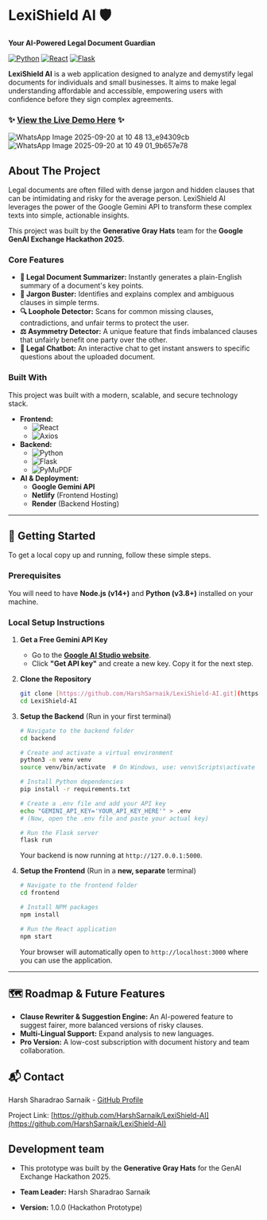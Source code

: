 # LexiShield AI 🛡️

**Your AI-Powered Legal Document Guardian**

[![Python](https://img.shields.io/badge/Python-3.11-blue?logo=python&logoColor=white)](https://www.python.org/)
[![React](https://img.shields.io/badge/React-18-blue?logo=react&logoColor=61DAFB)](https://reactjs.org/)
[![Flask](https://img.shields.io/badge/Flask-black?logo=flask&logoColor=white)](https://flask.palletsprojects.com/)

**LexiShield AI** is a web application designed to analyze and demystify legal documents for individuals and small businesses. It aims to make legal understanding affordable and accessible, empowering users with confidence before they sign complex agreements.

### ✨ **[View the Live Demo Here](https://lexishield.netlify.app/)** ✨


![WhatsApp Image 2025-09-20 at 10 48 13_e94309cb](https://github.com/user-attachments/assets/af51ce85-a091-48cb-b8b9-d8bf97f80cdf)
![WhatsApp Image 2025-09-20 at 10 49 01_9b657e78](https://github.com/user-attachments/assets/429d80c6-2f1c-47ae-b616-9a58059110e7)





## About The Project

Legal documents are often filled with dense jargon and hidden clauses that can be intimidating and risky for the average person. LexiShield AI leverages the power of the Google Gemini API to transform these complex texts into simple, actionable insights.

This project was built by the **Generative Gray Hats** team for the **Google GenAI Exchange Hackathon 2025**.

### Core Features

* **📄 Legal Document Summarizer:** Instantly generates a plain-English summary of a document's key points.
* **📖 Jargon Buster:** Identifies and explains complex and ambiguous clauses in simple terms.
* **🔍 Loophole Detector:** Scans for common missing clauses, contradictions, and unfair terms to protect the user.
* **⚖️ Asymmetry Detector:** A unique feature that finds imbalanced clauses that unfairly benefit one party over the other.
* **💬 Legal Chatbot:** An interactive chat to get instant answers to specific questions about the uploaded document.

### Built With

This project was built with a modern, scalable, and secure technology stack.

* **Frontend:**
    * ![React](https://img.shields.io/badge/-React-61DAFB?logo=react&logoColor=white)
    * ![Axios](https://img.shields.io/badge/-Axios-5A29E4?logo=axios&logoColor=white)
* **Backend:**
    * ![Python](https://img.shields.io/badge/-Python-3776AB?logo=python&logoColor=white)
    * ![Flask](https://img.shields.io/badge/-Flask-000000?logo=flask&logoColor=white)
    * ![PyMuPDF](https://img.shields.io/badge/-PyMuPDF-red)
* **AI & Deployment:**
    * **Google Gemini API**
    * **Netlify** (Frontend Hosting)
    * **Render** (Backend Hosting)

---

## 🚀 Getting Started

To get a local copy up and running, follow these simple steps.

### Prerequisites

You will need to have **Node.js (v14+)** and **Python (v3.8+)** installed on your machine.

### Local Setup Instructions

1.  **Get a Free Gemini API Key**
    * Go to the **[Google AI Studio website](https://aistudio.google.com/)**.
    * Click **"Get API key"** and create a new key. Copy it for the next step.

2.  **Clone the Repository**
    ```bash
    git clone [https://github.com/HarshSarnaik/LexiShield-AI.git](https://github.com/HarshSarnaik/LexiShield-AI.git)
    cd LexiShield-AI
    ```

3.  **Setup the Backend** (Run in your first terminal)
    ```bash
    # Navigate to the backend folder
    cd backend

    # Create and activate a virtual environment
    python3 -m venv venv
    source venv/bin/activate  # On Windows, use: venv\Scripts\activate

    # Install Python dependencies
    pip install -r requirements.txt

    # Create a .env file and add your API key
    echo "GEMINI_API_KEY='YOUR_API_KEY_HERE'" > .env
    # (Now, open the .env file and paste your actual key)

    # Run the Flask server
    flask run
    ```
    Your backend is now running at `http://127.0.0.1:5000`.

4.  **Setup the Frontend** (Run in a **new, separate** terminal)
    ```bash
    # Navigate to the frontend folder
    cd frontend

    # Install NPM packages
    npm install

    # Run the React application
    npm start
    ```
    Your browser will automatically open to `http://localhost:3000` where you can use the application.

---

## 🗺️ Roadmap & Future Features

* **Clause Rewriter & Suggestion Engine:** An AI-powered feature to suggest fairer, more balanced versions of risky clauses.
* **Multi-Lingual Support:** Expand analysis to new languages.
* **Pro Version:** A low-cost subscription with document history and team collaboration.

## 📬 Contact

Harsh Sharadrao Sarnaik - [GitHub Profile](https://github.com/HarshSarnaik)

Project Link: [https://github.com/HarshSarnaik/LexiShield-AI](https://github.com/HarshSarnaik/LexiShield-AI)

## Development team

* This prototype was built by the **Generative Gray Hats** for the GenAI Exchange Hackathon 2025.

* **Team Leader:** Harsh Sharadrao Sarnaik
* **Version:** 1.0.0 (Hackathon Prototype)

```eof
